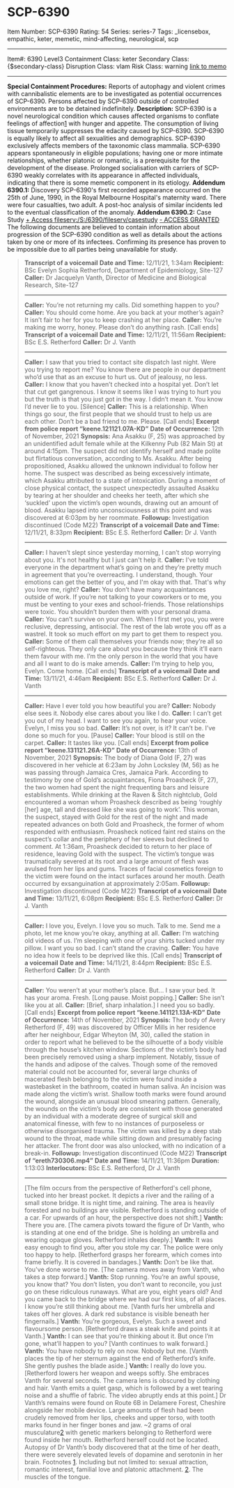 # SCP-6390
Item Number: SCP-6390
Rating: 54
Series: series-7
Tags: _licensebox, empathic, keter, memetic, mind-affecting, neurological, scp

---

Item#: 6390
Level3
Containment Class:
keter
Secondary Class:
{$secondary-class}
Disruption Class:
vlam
Risk Class:
warning
[link to memo](/classification-committee-memo)  

* * *
**Special Containment Procedures:** Reports of autophagy and violent crimes with cannibalistic elements are to be investigated as potential occurrences of SCP-6390. Persons affected by SCP-6390 outside of controlled environments are to be detained indefinitely.
**Description:** SCP-6390 is a novel neurological condition which causes affected organisms to conflate feelings of affection[1](javascript:;) with hunger and appetite. The consumption of living tissue temporarily suppresses the edacity caused by SCP-6390. SCP-6390 is equally likely to affect all sexualities and demographics.
SCP-6390 exclusively affects members of the taxonomic class mammalia. SCP-6390 appears spontaneously in eligible populations; having one or more intimate relationships, whether platonic or romantic, is a prerequisite for the development of the disease. Prolonged socialisation with carriers of SCP-6390 weakly correlates with its appearance in affected individuals, indicating that there is some memetic component in its etiology.
**Addendum 6390.1:** Discovery
SCP-6390's first recorded appearance occurred on the 25th of June, 1990, in the Royal Melbourne Hospital's maternity ward. There were four casualties, two adult. A post-hoc analysis of similar incidents led to the eventual classification of the anomaly.
**Addendum 6390.2:** Case Study
[\+ Access fileserv:/S:/6390/fileserv/casestudy](javascript:;)
[\- ACCESS GRANTED](javascript:;)
The following documents are believed to contain information about progression of the SCP-6390 condition as well as details about the actions taken by one or more of its infectees. Confirming its presence has proven to be impossible due to all parties being unavailable for study.
> **Transcript of a voicemail**
> **Date and Time:** 12/11/21, 1:34am
> **Recipient:** BSc Evelyn Sophia Retherford, Department of Epidemiology, Site-127
> **Caller:** Dr Jacquelyn Vanth, Director of Medicine and Biological Research, Site-127
> * * *
> **Caller:** You’re not returning my calls. Did something happen to you?
> **Caller:** You should come home. Are you back at your mother’s again? It isn’t fair to her for you to keep crashing at her place.
> **Caller:** You’re making me worry, honey. Please don’t do anything rash.
> [Call ends]
> **Transcript of a voicemail**
> **Date and Time:** 12/11/21, 11:56am
> **Recipient:** BSc E.S. Retherford
> **Caller:** Dr J. Vanth
> * * *
> **Caller:** I saw that you tried to contact site dispatch last night. Were you trying to report me? You know there are people in our department who’d use that as an excuse to hurt us. Out of jealousy, no less.
> **Caller:** I know that you haven’t checked into a hospital yet. Don’t let that cut get gangrenous. I know it seems like I was trying to hurt you but the truth is that you just got in the way. I didn’t mean it. You know I’d never lie to you.
> [Silence]
> **Caller:** This is a relationship. When things go sour, the first people that we should trust to help us are each other. Don’t be a bad friend to me. Please.
> [Call ends]
> **Excerpt from police report “keene.121121.07A-KD”**
> **Date of Occurrence:** 12th of November, 2021
> **Synopsis:** Ana Asakku (F, 25) was approached by an unidentified adult female while at the Kilkenny Pub (82 Main St) at around 4:15pm. The suspect did not identify herself and made polite but flirtatious conversation, according to Ms. Asakku. After being propositioned, Asakku allowed the unknown individual to follow her home.
> The suspect was described as being excessively intimate, which Asakku attributed to a state of intoxication. During a moment of close physical contact, the suspect unexpectedly assaulted Asakku by tearing at her shoulder and cheeks her teeth, after which she ‘suckled’ upon the victim’s open wounds, drawing out an amount of blood.
> Asakku lapsed into unconsciousness at this point and was discovered at 6:03pm by her roommate.
> **Followup:** Investigation discontinued (Code M22)
> **Transcript of a voicemail**
> **Date and Time:** 12/11/21, 8:33pm
> **Recipient:** BSc E.S. Retherford
> **Caller:** Dr J. Vanth
> * * *
> **Caller:** I haven’t slept since yesterday morning, I can’t stop worrying about you. It's not healthy but I just can't help it.
> **Caller:** I’ve told everyone in the department what’s going on and they’re pretty much in agreement that you’re overreacting. I understand, though. Your emotions can get the better of you, and I'm okay with that. That's why you love me, right?
> **Caller:** You don’t have many acquaintances outside of work. If you’re not talking to your coworkers or to me, you must be venting to your exes and school-friends. Those relationships were toxic. You shouldn’t burden them with your personal drama.
> **Caller:** You can’t survive on your own. When I first met you, you were reclusive, depressing, antisocial. The rest of the lab wrote you off as a wastrel. It took so much effort on my part to get them to respect you.
> **Caller:** Some of them call themselves your friends now; they’re all so self-righteous. They only care about you because they think it’ll earn them favour with me. I’m the only person in the world that you have and all I want to do is make amends.
> **Caller:** I’m trying to help you, Evelyn. Come home.
> [Call ends]
> **Transcript of a voicemail**
> **Date and Time:** 13/11/21, 4:46am
> **Recipient:** BSc E.S. Retherford
> **Caller:** Dr J. Vanth
> * * *
> **Caller:** Have I ever told you how beautiful you are?
> **Caller:** Nobody else sees it. Nobody else cares about you like I do.
> **Caller:** I can’t get you out of my head. I want to see you again, to hear your voice. Evelyn, I miss you so bad.
> **Caller:** It’s not over, is it? It can’t be. I’ve done so much for you.
> [Pause]
> **Caller:** Your blood is still on the carpet.
> **Caller:** It tastes like you.
> [Call ends]
> **Excerpt from police report “keene.131121.26A-KD”**
> **Date of Occurrence:** 13th of November, 2021
> **Synopsis:** The body of Diana Gold (F, 27) was discovered in her vehicle at 6:23am by John Locksley (M, 56) as he was passing through Jamaica Cres, Jamaica Park. According to testimony by one of Gold’s acquaintances, Fiona Proasheck (F, 27), the two women had spent the night frequenting bars and leisure establishments.
> While drinking at the Raven & Sitch nightclub, Gold encountered a woman whom Proasheck described as being ‘roughly [her] age, tall and dressed like she was going to work’. This woman, the suspect, stayed with Gold for the rest of the night and made repeated advances on both Gold and Proasheck, the former of whom responded with enthusiasm. Proasheck noticed faint red stains on the suspect’s collar and the periphery of her sleeves but declined to comment. At 1:36am, Proasheck decided to return to her place of residence, leaving Gold with the suspect.
> The victim’s tongue was traumatically severed at its root and a large amount of flesh was avulsed from her lips and gums. Traces of facial cosmetics foreign to the victim were found on the intact surfaces around her mouth. Death occurred by exsanguination at approximately 2:05am.
> **Followup:** Investigation discontinued (Code M22)
> **Transcript of a voicemail**
> **Date and Time:** 13/11/21, 6:08pm
> **Recipient:** BSc E.S. Retherford
> **Caller:** Dr J. Vanth
> * * *
> **Caller:** I love you, Evelyn. I love you so much. Talk to me. Send me a photo, let me know you’re okay, anything at all.
> **Caller:** I’m watching old videos of us. I’m sleeping with one of your shirts tucked under my pillow. I want you so bad. I can’t stand the craving.
> **Caller:** You have no idea how it feels to be deprived like this.
> [Call ends]
> **Transcript of a voicemail**
> **Date and Time:** 14/11/21, 8:44pm
> **Recipient:** BSc E.S. Retherford
> **Caller:** Dr J. Vanth
> * * *
> **Caller:** You weren’t at your mother’s place. But… I saw your bed. It has your aroma. Fresh.
> [Long pause. Moist popping.]
> **Caller:** She isn’t like you at all.
> **Caller:** [Brief, sharp inhalation.] I need you so badly.
> [Call ends]
> **Excerpt from police report “keene.141121.13A-KD”**
> **Date of Occurrence:** 14th of November, 2021
> **Synopsis:** The body of Avery Retherford (F, 49) was discovered by Officer Mills in her residence after her neighbour, Edgar Wheyton (M, 30), called the station in order to report what he believed to be the silhouette of a body visible through the house’s kitchen window.
> Sections of the victim’s body had been precisely removed using a sharp implement. Notably, tissue of the hands and adipose of the calves. Though some of the removed material could not be accounted for, several large chunks of macerated flesh belonging to the victim were found inside a wastebasket in the bathroom, coated in human saliva.
> An incision was made along the victim’s wrist. Shallow tooth marks were found around the wound, alongside an unusual blood smearing pattern. Generally, the wounds on the victim’s body are consistent with those generated by an individual with a moderate degree of surgical skill and anatomical finesse, with few to no instances of purposeless or otherwise disorganised trauma.
> The victim was killed by a deep stab wound to the throat, made while sitting down and presumably facing her attacker. The front door was also unlocked, with no indication of a break-in.
> **Followup:** Investigation discontinued (Code M22)
> **Transcript of “ereth730306.mp4”**
> **Date and Time:** 14/11/21, 11:36pm
> **Duration:** 1:13:03
> **Interlocutors:** BSc E.S. Retherford, Dr J. Vanth
> * * *
> [The film occurs from the perspective of Retherford's cell phone, tucked into her breast pocket. It depicts a river and the railing of a small stone bridge. It is night time, and raining. The area is heavily forested and no buildings are visible. Retherford is standing outside of a car. For upwards of an hour, the perspective does not shift.]
> **Vanth:** There you are.
> [The camera pivots toward the figure of Dr Vanth, who is standing at one end of the bridge. She is holding an umbrella and wearing opaque gloves. Retherford inhales deeply.]
> **Vanth:** It was easy enough to find you, after you stole my car. The police were only too happy to help.
> [Retherford grasps her forearm, which comes into frame briefly. It is covered in bandages.]
> **Vanth:** Don’t be like that. You've done worse to me.
> [The camera moves away from Vanth, who takes a step forward.]
> **Vanth:** Stop running. You’re an awful spouse, you know that? You don’t listen, you don’t want to reconcile, you just go on these ridiculous runaways. What are you, eight years old? And you came back to the bridge where we had our first kiss, of all places. I know you’re still thinking about me.
> [Vanth furls her umbrella and takes off her gloves. A dark red substance is visible beneath her fingernails.]
> **Vanth:** You’re gorgeous, Evelyn. Such a sweet and flavoursome person.
> [Retherford draws a steak knife and points it at Vanth.]
> **Vanth:** I can see that you’re thinking about it. But once I’m gone, what’ll happen to you?
> [Vanth continues to walk forward.]
> **Vanth:** You have nobody to rely on now. Nobody but me.
> [Vanth places the tip of her sternum against the end of Retherford’s knife. She gently pushes the blade aside.]
> **Vanth:** I really do love you.
> [Retherford lowers her weapon and weeps softly. She embraces Vanth for several seconds. The camera lens is obscured by clothing and hair. Vanth emits a quiet gasp, which is followed by a wet tearing noise and a shuffle of fabric. The video abruptly ends at this point.]
Dr Vanth’s remains were found on Route 6B in Delamere Forest, Cheshire alongside her mobile device. Large amounts of flesh had been crudely removed from her lips, cheeks and upper torso, with tooth marks found in her finger bones and jaw. ~2 grams of oral musculature[2](javascript:;) with genetic markers belonging to Retherford were found inside her mouth. Retherford herself could not be located.
Autopsy of Dr Vanth’s body discovered that at the time of her death, there were severely elevated levels of dopamine and serotonin in her brain.
Footnotes
[1](javascript:;). Including but not limited to: sexual attraction, romantic interest, familial love and platonic attachment.
[2](javascript:;). The muscles of the tongue.